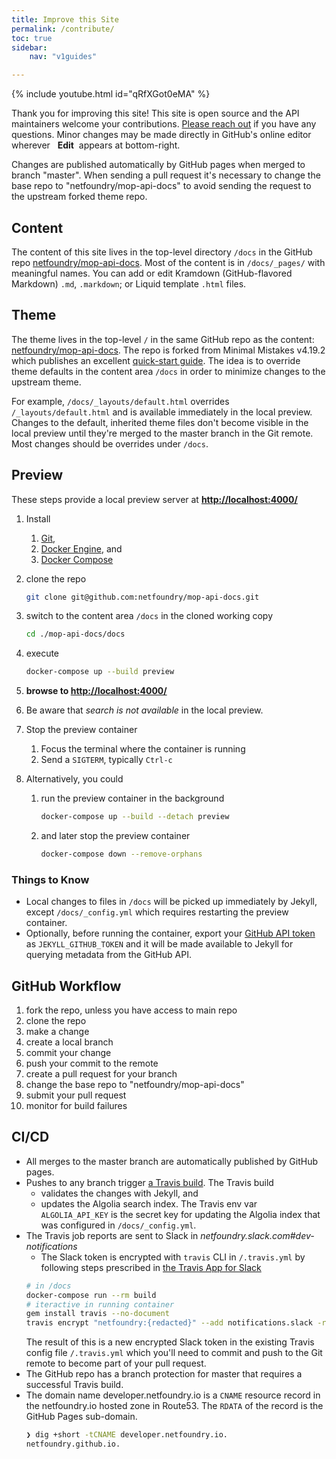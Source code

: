 ```yaml
---
title: Improve this Site
permalink: /contribute/
toc: true
sidebar:
    nav: "v1guides"

---
```


{% include youtube.html id="qRfXGot0eMA" %}

Thank you for improving this site! This site is open source and the API maintainers welcome your contributions. [Please reach out](/help/) if you have any questions. Minor changes may be made directly in GitHub's online editor wherever &nbsp;<i class="fas fa-edit" aria-hidden="true"></i>&nbsp;**Edit**&nbsp; appears at bottom-right. 

Changes are published automatically by GitHub pages when merged to branch "master". When sending a pull request it's necessary to change the base repo to "netfoundry/mop-api-docs" to avoid sending the request to the upstream forked theme repo.

## Content
The content of this site lives in the top-level directory `/docs` in the GitHub repo [netfoundry/mop-api-docs](https://github.com/netfoundry/mop-api-docs/tree/master/docs). Most of the content is in `/docs/_pages/` with meaningful names. You can add or edit Kramdown (GitHub-flavored Markdown) `.md`, `.markdown`; or Liquid template `.html` files.


## Theme
The theme lives in the top-level `/` in the same GitHub repo as the content: [netfoundry/mop-api-docs](https://github.com/netfoundry/mop-api-docs). The repo is forked from Minimal Mistakes v4.19.2 which publishes an excellent [quick-start guide](https://mmistakes.github.io/minimal-mistakes/docs/overriding-theme-defaults/). The idea is to override theme defaults in the content area `/docs` in order to minimize changes to the upstream theme.

For example, `/docs/_layouts/default.html` overrides `/_layouts/default.html` and is available immediately in the local preview. Changes to the default, inherited theme files don't become visible in the local preview until they're merged to the master branch in the Git remote. Most changes should be overrides under `/docs`.

## Preview
These steps provide a local preview server at **[http://localhost:4000/](http://localhost:4000/)**

1. Install
    1. [Git](https://git-scm.com/book/en/v2/Getting-Started-Installing-Git), 
    2. [Docker Engine](https://docs.docker.com/engine/install/), and 
    3. [Docker Compose](https://docs.docker.com/compose/install/)
2. clone the repo 

    ```bash
    git clone git@github.com:netfoundry/mop-api-docs.git
    ```

3. switch to the content area `/docs` in the cloned working copy

    ```bash
    cd ./mop-api-docs/docs
    ```

4. execute

    ```bash
    docker-compose up --build preview
    ```

5. **browse to [http://localhost:4000/](http://localhost:4000/)**

6. Be aware that *search is not available* in the local preview.
7. Stop the preview container
    1. Focus the terminal where the container is running
    2. Send a `SIGTERM`, typically `Ctrl-c`
    
8. Alternatively, you could 
    1. run the preview container in the background
        
        ```bash
        docker-compose up --build --detach preview
        ``` 

    2. and later stop the preview container

        ```bash
        docker-compose down --remove-orphans
        ```

### Things to Know
* Local changes to files in `/docs` will be picked up immediately by Jekyll, except `/docs/_config.yml` which requires restarting the preview container.
* Optionally, before running the container, export your [GitHub API token](https://help.github.com/en/github/authenticating-to-github/creating-a-personal-access-token-for-the-command-line) as `JEKYLL_GITHUB_TOKEN` and it will be made available to Jekyll for querying metadata from the GitHub API.

## GitHub Workflow

1. fork the repo, unless you have access to main repo
2. clone the repo
3. make a change
4. create a local branch
5. commit your change
6. push your commit to the remote
7. create a pull request for your branch
8. change the base repo to "netfoundry/mop-api-docs" 
9. submit your pull request
10. monitor for build failures

## CI/CD
* All merges to the master branch are automatically published by GitHub pages.
* Pushes to any branch trigger [a Travis build](https://travis-ci.org/github/netfoundry/mop-api-docs). The Travis build
    * validates the changes with Jekyll, and
    * updates the Algolia search index. The Travis env var `ALGOLIA_API_KEY` is the secret key for updating the Algolia index that was configured in `/docs/_config.yml`.
* The Travis job reports are sent to Slack in *netfoundry.slack.com#dev-notifications*
    * The Slack token is encrypted with `travis` CLI in `/.travis.yml` by following steps prescribed in [the Travis App for Slack](https://netfoundry.slack.com/apps/A0F81FP4N-travis-ci?next_id=0)
    ```bash
    # in /docs
    docker-compose run --rm build
    # iteractive in running container
    gem install travis --no-document
    travis encrypt "netfoundry:{redacted}" --add notifications.slack -r netfoundry/mop-api-docs
    ```
    The result of this is a new encrypted Slack token in the existing Travis config file `/.travis.yml` which you'll need to commit and push to the Git remote to become part of your pull request.
* The GitHub repo has a branch protection for master that requires a successful Travis build.
* The domain name developer.netfoundry.io is a `CNAME` resource record in the netfoundry.io hosted zone in Route53. The `RDATA` of the record is the GitHub Pages sub-domain.
    ```bash
    ❯ dig +short -tCNAME developer.netfoundry.io.
    netfoundry.github.io.
    ```

